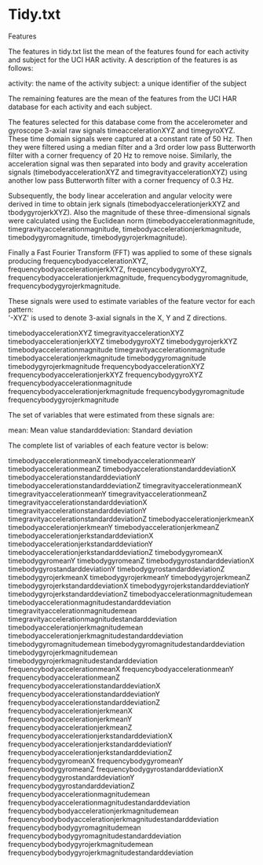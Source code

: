 Tidy.txt
=================
Features

The features in tidy.txt list the mean of the features found for each activity and subject for the UCI HAR activity. A description of the features is as follows:

activity: the name of the activity 
subject: a unique identifier of the subject

The remaining features are the mean of the features from the UCI HAR database for each activity and each subject.

The features selected for this database come from the accelerometer and gyroscope 3-axial raw signals timeaccelerationXYZ and timegyroXYZ. These time domain signals were captured at a constant rate of 50 Hz. Then they were filtered using a median filter and a 3rd order low pass Butterworth filter with a corner frequency of 20 Hz to remove noise. Similarly, the acceleration signal was then separated into body and gravity acceleration signals (timebodyaccelerationXYZ and timegravityaccelerationXYZ) using another low pass Butterworth filter with a corner frequency of 0.3 Hz. 

Subsequently, the body linear acceleration and angular velocity were derived in time to obtain jerk signals (timebodyaccelerationjerkXYZ and tbodygyrojerkXYZ). Also the magnitude of these three-dimensional signals were calculated using the Euclidean norm (timebodyaccelerationmagnitude, timegravityaccelerationmagnitude, timebodyaccelerationjerkmagnitude, timebodygyromagnitude, timebodygyrojerkmagnitude). 

Finally a Fast Fourier Transform (FFT) was applied to some of these signals producing frequencybodyaccelerationXYZ, frequencybodyaccelerationjerkXYZ, frequencybodygyroXYZ, frequencybodyaccelerationjerkmagnitude, frequencybodygyromagnitude, frequencybodygyrojerkmagnitude.

These signals were used to estimate variables of the feature vector for each pattern:  
'-XYZ' is used to denote 3-axial signals in the X, Y and Z directions.

timebodyaccelerationXYZ
timegravityaccelerationXYZ
timebodyaccelerationjerkXYZ
timebodygyroXYZ
timebodygyrojerkXYZ
timebodyaccelerationmagnitude
timegravityaccelerationmagnitude
timebodyaccelerationjerkmagnitude
timebodygyromagnitude
timebodygyrojerkmagnitude
frequencybodyaccelerationXYZ
frequencybodyaccelerationjerkXYZ
frequencybodygyroXYZ
frequencybodyaccelerationmagnitude
frequencybodyaccelerationjerkmagnitude
frequencybodygyromagnitude
frequencybodygyrojerkmagnitude

The set of variables that were estimated from these signals are: 

mean: Mean value
standarddeviation: Standard deviation

The complete list of variables of each feature vector is below:

timebodyaccelerationmeanX
timebodyaccelerationmeanY
timebodyaccelerationmeanZ
timebodyaccelerationstandarddeviationX
timebodyaccelerationstandarddeviationY
timebodyaccelerationstandarddeviationZ
timegravityaccelerationmeanX
timegravityaccelerationmeanY
timegravityaccelerationmeanZ
timegravityaccelerationstandarddeviationX
timegravityaccelerationstandarddeviationY
timegravityaccelerationstandarddeviationZ
timebodyaccelerationjerkmeanX
timebodyaccelerationjerkmeanY
timebodyaccelerationjerkmeanZ
timebodyaccelerationjerkstandarddeviationX
timebodyaccelerationjerkstandarddeviationY
timebodyaccelerationjerkstandarddeviationZ
timebodygyromeanX
timebodygyromeanY
timebodygyromeanZ
timebodygyrostandarddeviationX
timebodygyrostandarddeviationY
timebodygyrostandarddeviationZ
timebodygyrojerkmeanX
timebodygyrojerkmeanY
timebodygyrojerkmeanZ
timebodygyrojerkstandarddeviationX
timebodygyrojerkstandarddeviationY
timebodygyrojerkstandarddeviationZ
timebodyaccelerationmagnitudemean
timebodyaccelerationmagnitudestandarddeviation
timegravityaccelerationmagnitudemean
timegravityaccelerationmagnitudestandarddeviation
timebodyaccelerationjerkmagnitudemean
timebodyaccelerationjerkmagnitudestandarddeviation
timebodygyromagnitudemean
timebodygyromagnitudestandarddeviation
timebodygyrojerkmagnitudemean
timebodygyrojerkmagnitudestandarddeviation
frequencybodyaccelerationmeanX
frequencybodyaccelerationmeanY
frequencybodyaccelerationmeanZ
frequencybodyaccelerationstandarddeviationX
frequencybodyaccelerationstandarddeviationY
frequencybodyaccelerationstandarddeviationZ
frequencybodyaccelerationjerkmeanX
frequencybodyaccelerationjerkmeanY
frequencybodyaccelerationjerkmeanZ
frequencybodyaccelerationjerkstandarddeviationX
frequencybodyaccelerationjerkstandarddeviationY
frequencybodyaccelerationjerkstandarddeviationZ
frequencybodygyromeanX
frequencybodygyromeanY
frequencybodygyromeanZ
frequencybodygyrostandarddeviationX
frequencybodygyrostandarddeviationY
frequencybodygyrostandarddeviationZ
frequencybodyaccelerationmagnitudemean
frequencybodyaccelerationmagnitudestandarddeviation
frequencybodybodyaccelerationjerkmagnitudemean
frequencybodybodyaccelerationjerkmagnitudestandarddeviation
frequencybodybodygyromagnitudemean
frequencybodybodygyromagnitudestandarddeviation
frequencybodybodygyrojerkmagnitudemean
frequencybodybodygyrojerkmagnitudestandarddeviation